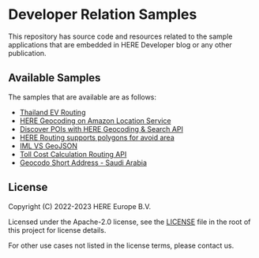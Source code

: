 # Developer Relation Samples

This repository has source code and resources related to the sample applications that are embedded in HERE Developer blog or any other publication.

## Available Samples

The samples that are available are as follows:

- [Thailand EV Routing](https://github.com/heremaps/devrel-samples/tree/main/ev-routing-via-waypoints-thailand) 
- [HERE Geocoding on Amazon Location Service](https://github.com/heremaps/devrel-samples/tree/main/aws-here-geocoding)
- [Discover POIs with HERE Geocoding & Search API](https://github.com/heremaps/devrel-samples/tree/main/discover-poi)
- [HERE Routing supports polygons for avoid area](https://github.com/heremaps/devrel-samples/tree/main/polygon-avoid-routing)
- [IML VS GeoJSON](https://github.com/heremaps/devrel-samples/tree/main/iml-vs-geojson)
- [Toll Cost Calculation Routing API](https://github.com/heremaps/devrel-samples/tree/main/toll-cost-routing-api)
- [Geocodo Short Address - Saudi Arabia](https://github.com/heremaps/devrel-samples/tree/main/geocode-short-address-sau)


## License

Copyright (C) 2022-2023 HERE Europe B.V.

Licensed under the Apache-2.0 license, see the [LICENSE](./LICENSE) file in the root of this project for license details.

For other use cases not listed in the license terms, please contact us.
